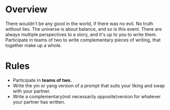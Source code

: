 <!-- TITLE: Yin Yang -->
<!-- SUBTITLE: View a situation in contrasting, yet complementary, perspectives, and weave a plot worth the prize. -->

# Overview
There wouldn't be any good in the world, if there was no evil. No truth without lies. The universe is about balance, and so is this event. 
There are always multiple perspectives to a story, and it's up to you to write them. 
Participate in teams of two to write complementary pieces of writing, that together make up a whole.

# Rules 
- Participate in **teams of two.**
- Write the yin or yang version of a prompt that suits your liking and swap with your partner.
- Write a complementary(not necessarily opposite)version for whatever your partner has written.
